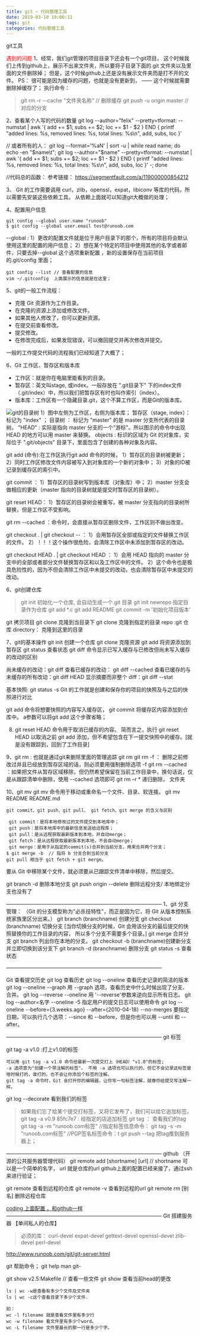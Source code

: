 ```yaml
---
title: git ~ 代码管理工具
date: 2019-03-10 19:06:11
tags: git
categories: 代码管理工具
---
```


git工具

<font color=red>遇到的问题 </font>
1、经常，我们git管理的项目目录下还会有一个git项目， 这个时候我们上传到github上，展示不出来文件夹，所以要将子目录下面的.git 文件夹以及里面的文件删除掉； 但是，这个时候github上还是没有展示文件夹而是打不开的文件。
PS： 很可能是因为缓存的问题，也就是没有更新到，
—— 这个时候就需要删除掉缓存了；
执行命令：
>git rm -r --cache "文件夹名称"  // 删除缓存
>git push -u origin master // 对应的分支


2、查看某个人写的代码的数量
git log --author="felix" --pretty=tformat: --numstat | awk '{ add += $1; subs += $2; loc += $1 - $2 } END { printf "added lines: %s, removed lines: %s, total lines: %s\n", add, subs, loc }'

// 或者所有的人：
 git log --format='%aN' | sort -u | while read name; do echo -en "$name\t"; git log --author="$name" --pretty=tformat: --numstat | awk '{ add += $1; subs += $2; loc += $1 - $2 } END { printf "added lines: %s, removed lines: %s, total lines: %s\n", add, subs, loc }' -; done 

 //代码总的函数：
参考链接： https://segmentfault.com/a/119000000854212

3、
Git 的工作需要调用 curl，zlib，openssl，expat，libiconv 等库的代码，所以需要先安装这些依赖工具。
从依赖上面就可以知道git大概做的处理；

4、配置用户信息
```
git config --global user.name "runoob"
$ git config --global user.email test@runoob.com
```
--global : 
1）更改的配置文件就是位于用户目录下的那个，所有的项目将会默认使用这里的配置的用户信息；
2）想在某个特定的项目中使用其他的名字或者邮件，只要去掉--global 这个选项重新配置 ，新的设置保存在当前项目的.git/config 里面；


```
git config --list // 查看配置的信息
vim ~/.gitconfig  上面展示的信息就是在这里；
```

5、git的一般工作流程：
* 克隆 Git 资源作为工作目录。
* 在克隆的资源上添加或修改文件。
* 如果其他人修改了，你可以更新资源。
* 在提交前查看修改。
* 提交修改。
* 在修改完成后，如果发现错误，可以撤回提交并再次修改并提交。

一般的工作提交代码的流程我们已经知道了大概了；

6、Git 工作区、暂存区和版本库
* 工作区：就是你在电脑里能看到的目录。
* 暂存区：英文叫stage, 或index。一般存放在 ".git目录下" 下的index文件（.git/index）中，所以我们把暂存区有时也叫作索引（index）。
* 版本库：工作区有一个隐藏目录.git，这个不算工作区，而是Git的版本库。

![git的目录树](../../../../asset/Snip20190318_1.png)
1）图中左侧为工作区，右侧为版本库；
暂存区（stage, index）：标记为 "index" ；
目录树 ： 标记为 "master" 的是 master 分支所代表的目录树。
"HEAD" : 实际是指向 master 分支的一个"游标"。所以图示的命令中出现 HEAD 的地方可以用 master 来替换。
objects : 标识的区域为 Git 的对象库，实际位于 ".git/objects" 目录下，里面包含了创建的各种对象及内容。

git add (命令):在工作区执行git add  命令的时候， 
1）暂存区的目录树被更新；
2）同时工作区修改文件内容被写入到对象库的一个新的对象中；
3）对象的ID被记录到缓存区的索引中。

git commit ：
1）暂存区的目录树写到版本库（对象库）中；
2）master 分支会做相应的更新（master 指向的目录树就是提交时暂存区的目录树）。

git reset HEAD：
1）暂存区的目录树会被重写，被 master 分支指向的目录树所替换，但是工作区不受影响。

git rm --cached <file> ：命令时，会直接从暂存区删除文件，工作区则不做出改变。

git checkout . | git checkout -- <file>：
1）会用暂存区全部或指定的文件替换工作区的文件。
2）！！！这个操作很危险，会清除工作区中未添加到暂存区的改动。

git checkout HEAD . | git checkout HEAD <file>：
1）会用 HEAD 指向的 master 分支中的全部或者部分文件替换暂存区和以及工作区中的文件。
2）这个命令也是极具危险性的，因为不但会清除工作区中未提交的改动，也会清除暂存区中未提交的改动。

6、git创建仓库
>git init 初始化一个仓库, 会自动生成一个.git 目录
git init newrepo 指定目录作为仓库
git add *.c
git add README
git commit -m '初始化项目版本'

git 拷贝项目
git clone <repo>  克隆到当目录下
git clone <repo> <directory>  克隆到指定的目录 repo :git 仓库 directory： 克隆到这里的目录

7、git的基本操作
git init  创建一个仓库
git clone 克隆资源
git add 将资源添加到暂存区
git status 查看状态
git diff 命令显示已写入缓存与已修改但尚未写入缓存的改动的区别

尚未缓存的改动：git diff
查看已缓存的改动： git diff --cached
查看已缓存的与未缓存的所有改动：git diff HEAD
显示摘要而非整个 diff：git diff --stat

基本快照: git status -s 
Git 的工作就是创建和保存你的项目的快照及与之后的快照进行对比

git add 命令将想要快照的内容写入缓存区， 
git commit 将缓存区内容添加到仓库中。 a参数可以将git add 这个步骤省略；

8. git reset HEAD 命令用于取消已缓存的内容。
简而言之，执行 git reset HEAD 以取消之前 git add 添加，但不希望包含在下一提交快照中的缓存。[就是没有跟踪到，回到了工作目录]

9、git rm : 也就是通过git来删除里面的管理追踪
git rm <file>
git rm -f <file>  ： 删除之前修改过并且已经放到暂存区域的话，则必须要用强制删除选项 -f
git rm --cached <file>  ：如果把文件从暂存区域移除，但仍然希望保留在当前工作目录中，换句话说，仅是从跟踪清单中删除，使用 --cached 选项即可
git rm –r * 递归删除， 文件夹

10、git mv
git mv 命令用于移动或重命名一个文件、目录、软连接。
git mv README  README.md

```
git commit、git push、git pull、 git fetch、git merge 的含义与区别

 git commit：是将本地修改过的文件提交到本地库中；
 git push：是将本地库中的最新信息发送给远程库；
 git pull：是从远程获取最新版本到本地，并自动merge；
 git fetch：是从远程获取最新版本到本地，不会自动merge；
 git merge：是用于从指定的commit(s)合并到当前分支，用来合并两个分支；
$ git merge -b  // 指将 b 分支合到当前分支
git pull 相当于 git fetch + git merge。
```

要从 Git 中移除某个文件，就必须要从已跟踪文件清单中移除，然后提交。


git branch -d <BranchName> 删除本地分支
git push origin --delete <BranchName> 删除远程分支/ 本地绑定分支也没有了


——————————————————————————————
1、git 分支管理：
（Git 的分支模型称为"必杀技特性"，而正是因为它，将 Git 从版本控制系统家族里区分出来。）
git branch (branchname) 创建分支
git checkout (branchname) 切换分支
[当你切换分支的时候，Git 会用该分支的最后提交的快照替换你的工作目录的内容， 所以多个分支不需要多个目录。]
git merge 合并分支
git branch 列出你在本地的分支。
git checkout -b (branchname)创建新分支并立即切换到该分支下
git branch -d (branchname) 删除分支
git status -s 查看状态

——————————————————————————————

Git 查看提交历史
git log 查看历史
git log --oneline  查看历史记录的简洁的版本
git log --oneline --graph 用 --graph 选项，查看历史中什么时候出现了分支、合并。
git log --reverse --oneline  用 '--reverse'参数来逆向显示所有日志。
 git log --author=名字 --oneline -5  指定用户的提交日志可以使用命令
 git log --oneline --before={3.weeks.ago} --after={2010-04-18} --no-merges 要指定日期，可以执行几个选项：--since 和 --before，但是你也可以用 --until 和 --after。

——————————————————————————————
git 标签

git tag -a v1.0  :打上v1.0的标签
```
可以用 git tag -a v1.0 命令给最新一次提交打上（HEAD）"v1.0"的标签;
-a 选项意为"创建一个带注解的标签"。 不用 -a 选项也可以执行的，但它不会记录这标签是啥时候打的，谁打的，也不会让你添加个标签的注解。 
git tag -a 命令时，Git 会打开你的编辑器，让你写一句标签注解，就像你给提交写注解一样。
```
git log --decorate  看到我们的标签

>如果我们忘了给某个提交打标签，又将它发布了，我们可以给它追加标签。
git tag -a v0.9 85fc7e7 : 给指定的店追加标签
git tag ： 查看我们的tag
git tag -a <tagname> -m "runoob.com标签"  //指定标签信息命令：
git tag -s <tagname> -m "runoob.com标签"  //PGP签名标签命令：t
git push --tag 把tag推到服务器上；

——————————————————————————————
github （开源的公共服务器管理代码）
git remote add [shortname] [url]  // shortname 可以是一个简单的名字， url 就是仓库的url
github上面的配置已经来接了，通过ssh来进行验证；

git remote 查看到远程的仓库
git remote -v  查看到远程的url
git remote rm [别名]  删除远程仓库

[coding 上面配置 ，和github一样](http://www.runoob.com/git/git-remote-repo.html)
——————————————————————————————
Git 搭建服务器 【单间私人的仓库】
> 必须的库： curl-devel expat-devel gettext-devel openssl-devel zlib-devel perl-devel 


http://www.runoob.com/git/git-server.html

git 帮助命令；
git help <command name>
man git-<command name>

git show v2.5:Makefile  // 查看一些文件
git show 查看当前head的更改

```
ls | wc -w是查看有多少个文件及文件夹
ls | wc -c这个查看目录下多少个文件.

如：
wc -l filename 就是查看文件里有多少行
wc -w filename 看文件里有多少个word。
wc -L filename 文件里最长的那一行是多少个字。
```





